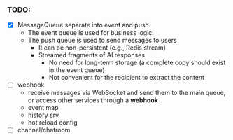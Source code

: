 ### TODO:
- [x] MessageQueue separate into event and push.
  - The event queue is used for business logic.
  - The push queue is used to send messages to users
      - It can be non-persistent (e.g., Redis stream)
      - Streamed fragments of AI responses
          - No need for long-term storage (a complete copy should exist in the event queue)
          - Not convenient for the recipient to extract the content
- [ ] webhook
    - receive messages via WebSocket and send them to the main queue, or access other services through a **webhook**
    - event map
    - history srv
    - hot reload config
- [ ] channel/chatroom
